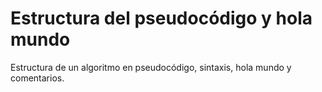# Estructura del pseudocódigo y hola mundo

Estructura de un algoritmo en pseudocódigo, sintaxis, hola mundo y comentarios.

